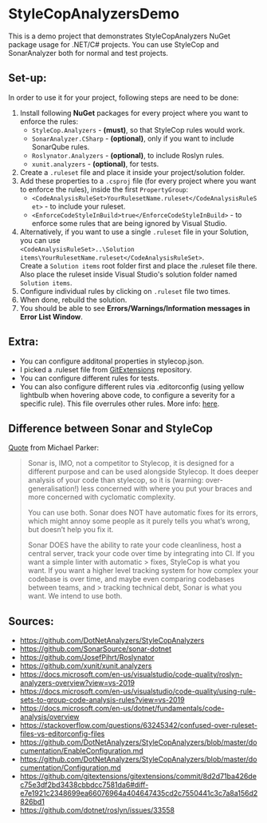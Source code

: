 # StyleCopAnalyzersDemo

This is a demo project that demonstrates StyleCopAnalyzers NuGet package usage for .NET/C# projects.
You can use StyleCop and SonarAnalyzer both for normal and test projects.

## Set-up:

In order to use it for your project, following steps are need to be done:

1. Install following **NuGet** packages for every project where you want to enforce the rules:
   -  ```StyleCop.Analyzers``` - **(must)**, so that StyleCop rules would work.
   -  ```SonarAnalyzer.CSharp``` - **(optional)**, only if you want to include SonarQube rules.
   -  ```Roslynator.Analyzers``` - **(optional)**, to include Roslyn rules.
   -  ```xunit.analyzers``` - **(optional)**, for tests.
2. Create a ```.ruleset``` file and place it inside your project/solution folder.
3. Add these properties to a ```.csproj``` file (for every project where you want to enforce the rules), inside the first ```PropertyGroup```: 
   - ```<CodeAnalysisRuleSet>YourRulesetName.ruleset</CodeAnalysisRuleSet>``` - to include your ruleset.
   - ```<EnforceCodeStyleInBuild>true</EnforceCodeStyleInBuild>``` - to enforce some rules that are being ignored by Visual Studio.
4. Alternatively, if you want to use a single ```.ruleset``` file in your Solution, you can use<br>
   ```<CodeAnalysisRuleSet>..\Solution items\YourRulesetName.ruleset</CodeAnalysisRuleSet>```. <br>
   Create a ```Solution items``` root folder first and place the .ruleset file there.<br>
   Also place the ruleset inside Visual Studio's solution folder named ```Solution items```.
5. Configure individual rules by clicking on ```.ruleset``` file two times.
6. When done, rebuild the solution.
7. You should be able to see **Errors/Warnings/Information messages in Error List Window**.

## Extra:
- You can configure additonal properties in stylecop.json.
- I picked a .ruleset file from [GitExtensions](https://github.com/gitextensions/gitextensions) repository.
- You can configure different rules for tests.
- You can also configure different rules via .editorconfig (using yellow lightbulb when hovering above code, to configure a severity for a specific rule). This file overrules other rules. More info: [here](https://stackoverflow.com/questions/63245342/confused-over-ruleset-files-vs-editorconfig-files).

## Difference between Sonar and StyleCop

[Quote](https://medium.com/@michaelparkerdev/linting-c-in-2019-stylecop-sonar-resharper-and-roslyn-73e88af57ebd) from Michael Parker:
> Sonar is, IMO, not a competitor to Stylecop, it is designed for a different purpose and can be used alongside Stylecop. It does deeper analysis of your code than stylecop, so it is (warning: over-generalisation!) less concerned with where you put your braces and more concerned with cyclomatic complexity. 
> 
> You can use both.
Sonar does NOT have automatic fixes for its errors, which might annoy some people as it purely tells you what’s wrong, but doesn’t help you fix it.
>
> Sonar DOES have the ability to rate your code cleanliness, host a central server, track your code over time by integrating into CI. If you want a simple linter with automatic > fixes, StyleCop is what you want. If you want a higher level tracking system for how complex your codebase is over time, and maybe even comparing codebases between teams, and > tracking technical debt, Sonar is what you want. We intend to use both.


## Sources:
- https://github.com/DotNetAnalyzers/StyleCopAnalyzers
- https://github.com/SonarSource/sonar-dotnet
- https://github.com/JosefPihrt/Roslynator
- https://github.com/xunit/xunit.analyzers
- https://docs.microsoft.com/en-us/visualstudio/code-quality/roslyn-analyzers-overview?view=vs-2019
- https://docs.microsoft.com/en-us/visualstudio/code-quality/using-rule-sets-to-group-code-analysis-rules?view=vs-2019
- https://docs.microsoft.com/en-us/dotnet/fundamentals/code-analysis/overview
- https://stackoverflow.com/questions/63245342/confused-over-ruleset-files-vs-editorconfig-files
- https://github.com/DotNetAnalyzers/StyleCopAnalyzers/blob/master/documentation/EnableConfiguration.md
- https://github.com/DotNetAnalyzers/StyleCopAnalyzers/blob/master/documentation/Configuration.md
- https://github.com/gitextensions/gitextensions/commit/8d2d71ba426dec75e3df2bd3438cbbdcc7581da6#diff-e7e1921c2348699ea66076964a404647435cd2c7550441c3c7a8a156d2826bd1
- https://github.com/dotnet/roslyn/issues/33558
